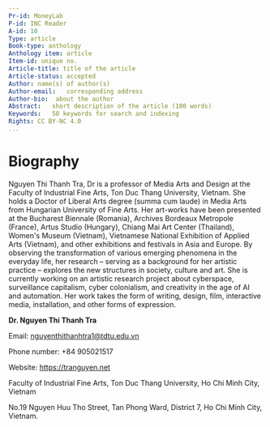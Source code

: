 ```yaml
---
Pr-id: MoneyLab
P-id: INC Reader
A-id: 10
Type: article
Book-type: anthology
Anthology item: article
Item-id: unique no.
Article-title: title of the article
Article-status: accepted
Author: name(s) of author(s)
Author-email:   corresponding address
Author-bio:  about the author
Abstract:   short description of the article (100 words)
Keywords:   50 keywords for search and indexing
Rights: CC BY-NC 4.0
...
```



# Biography

Nguyen Thi Thanh Tra, Dr is a professor of Media Arts and Design at the
Faculty of Industrial Fine Arts, Ton Duc Thang University, Vietnam. She
holds a Doctor of Liberal Arts degree (summa cum laude) in Media Arts
from Hungarian University of Fine Arts. Her art-works have been
presented at the Bucharest Biennale (Romania), Archives Bordeaux
Metropole (France), Artus Studio (Hungary), Chiang Mai Art Center
(Thailand), Women's Museum (Vietnam), Vietnamese National Exhibition of
Applied Arts (Vietnam), and other exhibitions and festivals in Asia and
Europe. By observing the transformation of various emerging phenomena in
the everyday life, her research – serving as a background for her
artistic practice – explores the new structures in society, culture and
art. She is currently working on an artistic research project about
cyberspace, surveillance capitalism, cyber colonialism, and creativity
in the age of AI and automation. Her work takes the form of writing,
design, film, interactive media, installation, and other forms of
expression.

**Dr. Nguyen Thi Thanh Tra**

Email: <nguyenthithanhtra1@tdtu.edu.vn>

Phone number: +84 905021517

Website: <https://tranguyen.net>

Faculty of Industrial Fine Arts, Ton Duc Thang University, Ho Chi Minh
City, Vietnam

No.19 Nguyen Huu Tho Street, Tan Phong Ward, District 7, Ho Chi Minh
City, Vietnam.
